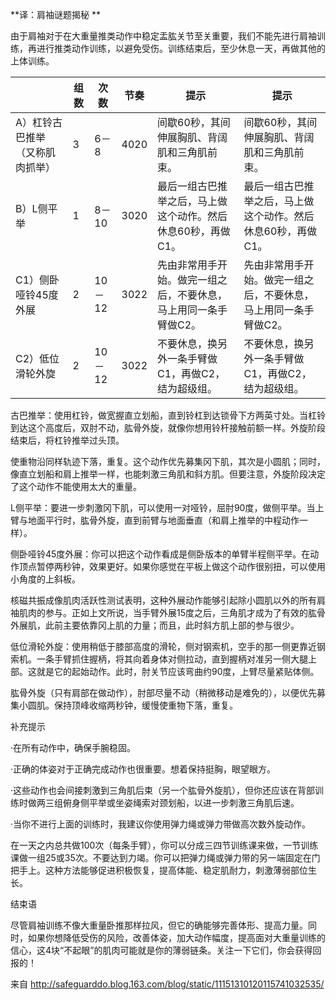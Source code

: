  **译：肩袖谜题揭秘 ** 

 

由于肩袖对于在大重量推类动作中稳定盂肱关节至关重要，我们不能先进行肩袖训练，再进行推类动作训练，以避免受伤。训练结束后，至少休息一天，再做其他的上体训练。

|                                 | 组数 | 次数   | 节奏 | 提示                                                         | 提示                                                         |
| ------------------------------- | ---- | ------ | ---- | ------------------------------------------------------------ | ------------------------------------------------------------ |
| A）杠铃古巴推举（又称肌肉抓举） | 3    | 6－8   | 4020 | 间歇60秒，其间伸展胸肌、背阔肌和三角肌前束。                 | 间歇60秒，其间伸展胸肌、背阔肌和三角肌前束。                 |
| B）L侧平举                      | 1    | 8－10  | 3020 | 最后一组古巴推举之后，马上做这个动作。然后休息60秒，再做C1。 | 最后一组古巴推举之后，马上做这个动作。然后休息60秒，再做C1。 |
| C1）侧卧哑铃45度外展            | 2    | 10－12 | 3022 | 先由非常用手开始。做完一组之后，不要休息，马上用同一条手臂做C2。 | 先由非常用手开始。做完一组之后，不要休息，马上用同一条手臂做C2。 |
| C2）低位滑轮外旋                | 2    | 10－12 | 3022 | 不要休息，换另外一条手臂做C1，再做C2，结为超级组。           | 不要休息，换另外一条手臂做C1，再做C2，结为超级组。           |

古巴推举：使用杠铃，做宽握直立划船，直到铃杠到达锁骨下方两英寸处。当杠铃到达这个高度后，双肘不动，肱骨外旋，就像你想用铃杆接触前额一样。外旋阶段结束后，将杠铃推举过头顶。

使重物沿同样轨迹下落，重复。这个动作优先募集冈下肌，其次是小圆肌；同时，像直立划船和肩上推举一样，也能刺激三角肌和斜方肌。但要注意，外旋阶段决定了这个动作不能使用太大的重量。



L侧平举：要进一步刺激冈下肌，可以使用一对哑铃，屈肘90度，做侧平举。当上臂与地面平行时，肱骨外旋，直到前臂与地面垂直（和肩上推举的中程动作一样）。



侧卧哑铃45度外展：你可以把这个动作看成是侧卧版本的单臂半程侧平举。在动作顶点暂停两秒钟，效果更好。如果你感觉在平板上做这个动作很别扭，可以使用小角度的上斜板。

核磁共振成像肌肉活跃性测试表明，这种外展动作能够引起除小圆肌以外的所有肩袖肌肉的参与。正如上文所说，当手臂外展15度之后，三角肌才成为了有效的肱骨外展肌，此前主要依靠冈上肌的力量；而且，此时斜方肌上部的参与很少。



 

低位滑轮外旋：使用稍低于膝部高度的滑轮，侧对钢索机，空手的那一侧更靠近钢索机。一条手臂抓住握柄，将其向着身体对侧拉动，直到握柄对准另一侧大腿上部。这就是它的起始动作。此时，肘关节应该弯曲约90度，上臂尽量紧贴体侧。

肱骨外旋（只有肩部在做动作），肘部尽量不动（稍微移动是难免的），以便优先募集小圆肌。保持顶峰收缩两秒钟，缓慢使重物下落，重复。



补充提示

·在所有动作中，确保手腕稳固。

·正确的体姿对于正确完成动作也很重要。想着保持挺胸，眼望眼方。

·这些动作也会间接刺激到三角肌后束（另一个肱骨外旋肌），但你还应该在背部训练时做两三组俯身侧平举或坐姿绳索对颈划船，以进一步刺激三角肌后速。

·当你不进行上面的训练时，我建议你使用弹力绳或弹力带做高次数外旋动作。

在一天之内总共做100次（每条手臂），你可以分成三四节训练课来做，一节训练课做一组25或35次。不要达到力竭。你可以把弹力绳或弹力带的另一端固定在门把手上。这种方法能够促进积极恢复，提高体能、稳定肌耐力，刺激薄弱部位生长。

 

结束语

​    尽管肩袖训练不像大重量卧推那样拉风，但它的确能够完善体形、提高力量。同时，如果你想降低受伤的风险，改善体姿，加大动作幅度，提高面对大重量训练的信心，这4块“不起眼”的肌肉可能就是你的薄弱链条。关注一下它们，你会获得回报的！

 

来自 <http://safeguarddo.blog.163.com/blog/static/11151310120115741032535/> 